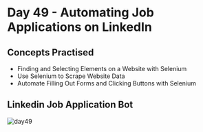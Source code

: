 # Day 49 - Automating Job Applications on LinkedIn
## Concepts Practised
- Finding and Selecting Elements on a Website with Selenium
- Use Selenium to Scrape Website Data
- Automate Filling Out Forms and Clicking Buttons with Selenium
## Linkedin Job Application Bot
![day49](https://user-images.githubusercontent.com/98851253/158711774-8565860b-c05e-4c1a-9da5-1370b7baab9e.gif)
